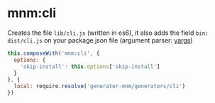 # mnm:cli

Creates the file `lib/cli.js` (written in es6), it also adds the field `bin:
dist/cli.js` on your package.json file (argument parser: [yargs](https://github.com/bcoe/yargs))

```js
this.composeWith('mnm:cli', {
  options: {
    'skip-install': this.options['skip-install']
  }
}, {
  local: require.resolve('generator-mnm/generators/cli')
})
```

